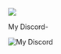 ![](https://media.tenor.com/m1yjU7NaDm0AAAAM/anime.gif)

My Discord-


![My Discord](https://discord-readme-badge.vercel.app/api?id=775717417845522442)
